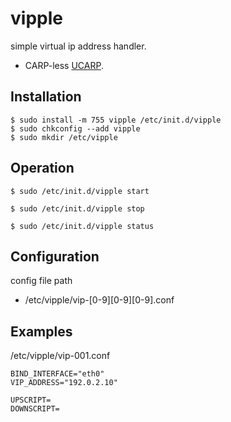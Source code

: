 vipple
======

simple virtual ip address handler.

+ CARP-less [UCARP](https://github.com/jedisct1/UCarp).

Installation
------------

```
$ sudo install -m 755 vipple /etc/init.d/vipple
$ sudo chkconfig --add vipple
$ sudo mkdir /etc/vipple
```

Operation
---------

```
$ sudo /etc/init.d/vipple start
```

```
$ sudo /etc/init.d/vipple stop
```

```
$ sudo /etc/init.d/vipple status
```

Configuration
-------------

config file path

+ /etc/vipple/vip-[0-9][0-9][0-9].conf

Examples
--------

/etc/vipple/vip-001.conf

```
BIND_INTERFACE="eth0"
VIP_ADDRESS="192.0.2.10"

UPSCRIPT=
DOWNSCRIPT=
```
